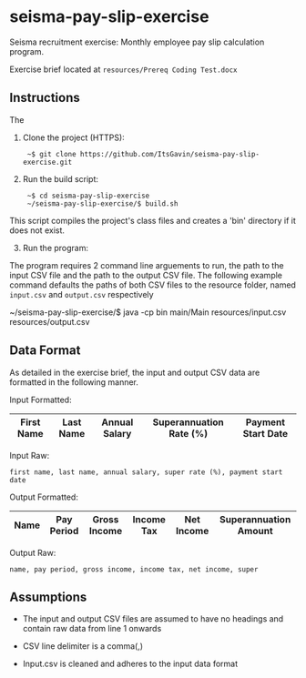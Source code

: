# seisma-pay-slip-exercise
Seisma recruitment exercise: Monthly employee pay slip calculation program.

Exercise brief located at ``resources/Prereq Coding Test.docx``

## Instructions
The 
1. Clone the project (HTTPS):

        ~$ git clone https://github.com/ItsGavin/seisma-pay-slip-exercise.git

2. Run the build script:

        ~$ cd seisma-pay-slip-exercise
        ~/seisma-pay-slip-exercise/$ build.sh

This script compiles the project's class files and creates a 'bin' directory if it does not exist.

3. Run the program:

The program requires 2 command line arguements to run, the path to the input 
CSV file and the path to the output CSV file. The following example command
defaults the paths of both CSV files to the resource folder, named ``input.csv``
and ``output.csv`` respectively

  ~/seisma-pay-slip-exercise/$ java -cp bin main/Main resources/input.csv resources/output.csv

## Data Format
As detailed in the exercise brief, the input and output CSV data are formatted in the following manner.

Input Formatted:

| First Name | Last Name | Annual Salary | Superannuation Rate (%) | Payment Start Date |
| --- | --- | --- | --- | --- |

Input Raw:

``first name, last name, annual salary, super rate (%), payment start date``

Output Formatted:

| Name | Pay Period | Gross Income | Income Tax | Net Income | Superannuation Amount |
| --- | --- | --- | --- | --- | --- |

Output Raw:

``name, pay period, gross income, income tax, net income, super``

<!-- ## Editing Variables
#### Input csv (Employee Information)

By default, the program reads a file ``input.csv`` from the ``resources`` folder to obtain employee information data.

To change this, edit the global variable ``INPUTSOURCE`` in ``Main.java`` (line 21) to point to the new input CSV.

#### Output CSV (Pay Slip Information)
By default, the program writes the processed pay slip information to a file ``output.csv`` in the ``resources`` folder.

To change this, edit the global variable ``OUTPUTSOURCE`` in ``Main.java`` (line 24) to point to the new output csv. -->

<!-- ## Project Structure
  ├── README.md                     - Readme file
  ├── build.sh                      - Build script to compile classes
  ├── .gitignore                    - .gitignore file
  ├── resources
  |   ├── input.csv                 - Employee information csv file
  |   └── Prereq Coding Test.docx   - Exercise brief
  └── src
      ├── Calculations.java         - Class containing pay slip information calculation methods
      └── Main.java                 - Main method -->

## Assumptions
- The input and output CSV files are assumed to have no headings and contain raw data from line 1 onwards

- CSV line delimiter is a comma(,)

- Input.csv is cleaned and adheres to the input data format
